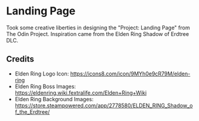# Landing Page 
Took some creative liberties in designing the "Project: Landing Page" from The Odin Project. Inspiration came from 
the Elden Ring Shadow of Erdtree DLC.

## Credits 
- Elden Ring Logo Icon: https://icons8.com/icon/9MYh0e9cR79M/elden-ring
- Elden Ring Boss Images: https://eldenring.wiki.fextralife.com/Elden+Ring+Wiki
- Elden Ring Background Images: https://store.steampowered.com/app/2778580/ELDEN_RING_Shadow_of_the_Erdtree/
